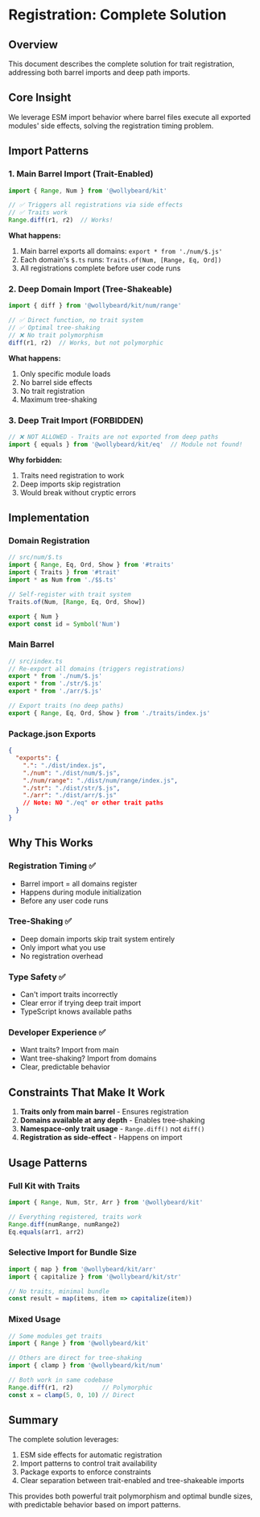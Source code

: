 # Registration: Complete Solution

## Overview

This document describes the complete solution for trait registration, addressing both barrel imports and deep path imports.

## Core Insight

We leverage ESM import behavior where barrel files execute all exported modules' side effects, solving the registration timing problem.

## Import Patterns

### 1. Main Barrel Import (Trait-Enabled)

```typescript
import { Range, Num } from '@wollybeard/kit'

// ✅ Triggers all registrations via side effects
// ✅ Traits work
Range.diff(r1, r2)  // Works!
```

**What happens:**
1. Main barrel exports all domains: `export * from './num/$.js'`
2. Each domain's `$.ts` runs: `Traits.of(Num, [Range, Eq, Ord])`
3. All registrations complete before user code runs

### 2. Deep Domain Import (Tree-Shakeable)

```typescript
import { diff } from '@wollybeard/kit/num/range'

// ✅ Direct function, no trait system
// ✅ Optimal tree-shaking
// ❌ No trait polymorphism
diff(r1, r2)  // Works, but not polymorphic
```

**What happens:**
1. Only specific module loads
2. No barrel side effects
3. No trait registration
4. Maximum tree-shaking

### 3. Deep Trait Import (FORBIDDEN)

```typescript
// ❌ NOT ALLOWED - Traits are not exported from deep paths
import { equals } from '@wollybeard/kit/eq'  // Module not found!
```

**Why forbidden:**
1. Traits need registration to work
2. Deep imports skip registration
3. Would break without cryptic errors

## Implementation

### Domain Registration

```typescript
// src/num/$.ts
import { Range, Eq, Ord, Show } from '#traits'
import { Traits } from '#trait'
import * as Num from './$$.ts'

// Self-register with trait system
Traits.of(Num, [Range, Eq, Ord, Show])

export { Num }
export const id = Symbol('Num')
```

### Main Barrel

```typescript
// src/index.ts
// Re-export all domains (triggers registrations)
export * from './num/$.js'
export * from './str/$.js'
export * from './arr/$.js'

// Export traits (no deep paths)
export { Range, Eq, Ord, Show } from './traits/index.js'
```

### Package.json Exports

```json
{
  "exports": {
    ".": "./dist/index.js",
    "./num": "./dist/num/$.js",
    "./num/range": "./dist/num/range/index.js",
    "./str": "./dist/str/$.js",
    "./arr": "./dist/arr/$.js"
    // Note: NO "./eq" or other trait paths
  }
}
```

## Why This Works

### Registration Timing ✅
- Barrel import = all domains register
- Happens during module initialization
- Before any user code runs

### Tree-Shaking ✅
- Deep domain imports skip trait system entirely
- Only import what you use
- No registration overhead

### Type Safety ✅
- Can't import traits incorrectly
- Clear error if trying deep trait import
- TypeScript knows available paths

### Developer Experience ✅
- Want traits? Import from main
- Want tree-shaking? Import from domains
- Clear, predictable behavior

## Constraints That Make It Work

1. **Traits only from main barrel** - Ensures registration
2. **Domains available at any depth** - Enables tree-shaking
3. **Namespace-only trait usage** - `Range.diff()` not `diff()`
4. **Registration as side-effect** - Happens on import

## Usage Patterns

### Full Kit with Traits
```typescript
import { Range, Num, Str, Arr } from '@wollybeard/kit'

// Everything registered, traits work
Range.diff(numRange, numRange2)
Eq.equals(arr1, arr2)
```

### Selective Import for Bundle Size
```typescript
import { map } from '@wollybeard/kit/arr'
import { capitalize } from '@wollybeard/kit/str'

// No traits, minimal bundle
const result = map(items, item => capitalize(item))
```

### Mixed Usage
```typescript
// Some modules get traits
import { Range } from '@wollybeard/kit'

// Others are direct for tree-shaking
import { clamp } from '@wollybeard/kit/num'

// Both work in same codebase
Range.diff(r1, r2)        // Polymorphic
const x = clamp(5, 0, 10) // Direct
```

## Summary

The complete solution leverages:
1. ESM side effects for automatic registration
2. Import patterns to control trait availability
3. Package exports to enforce constraints
4. Clear separation between trait-enabled and tree-shakeable imports

This provides both powerful trait polymorphism and optimal bundle sizes, with predictable behavior based on import patterns.